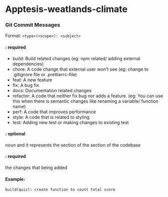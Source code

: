 # Apptesis-weatlands-climate

### Git Commit Messages
Format: ```<type>(<scope>): <subject>```

#### <type>: required
- build: Build related changes (eg: npm related/ adding external dependencies)
- chore: A code change that external user won't see (eg: change to .gitignore file or .prettierrc-file)
- feat: A new feature
- fix: A bug fix
- docs: Documentation related changes
- refactor: A code that neither fix bug nor adds a feature. (eg: You can use this when there is semantic changes like renaming a variable/ function name)
- perf: A code that improves performance
- style: A code that is related to styling
- test: Adding new test or making changes to existing test

#### <scope>: optional
noun and it represents the section of the section of the codebase

#### <subject>: required
the changes that being added

#### Example:
```
build(quiz): create function to count total score
```
